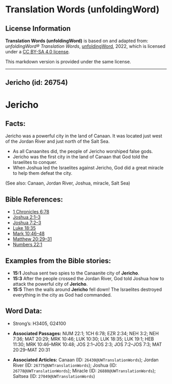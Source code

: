 # Translation Words (unfoldingWord)

## License Information

**Translation Words (unfoldingWord)** is based on and adapted from: _unfoldingWord® Translation Words_, [unfoldingWord](https://unfoldingword.org/utw), 2022, which is licensed under a [CC BY-SA 4.0 license](https://creativecommons.org/licenses/by-sa/4.0/legalcode.en).

This markdown version is provided under the same license.



--------------------------------

## Jericho (id: 26754)

Jericho
=======

Facts:
------

Jericho was a powerful city in the land of Canaan. It was located just west of the Jordan River and just north of the Salt Sea.

* As all Canaanites did, the people of Jericho worshiped false gods.
* Jericho was the first city in the land of Canaan that God told the Israelites to conquer.
* When Joshua led the Israelites against Jericho, God did a great miracle to help them defeat the city.

(See also: Canaan, Jordan River, Joshua, miracle, Salt Sea)

Bible References:
-----------------

* [1 Chronicles 6:78](https://ref.ly/1Chr6:78)
* [Joshua 2:1–3](https://ref.ly/Josh2:1-Josh2:3)
* [Joshua 7:2–3](https://ref.ly/Josh7:2-Josh7:3)
* [Luke 18:35](https://ref.ly/Luke18:35)
* [Mark 10:46–48](https://ref.ly/Mark10:46-Mark10:48)
* [Matthew 20:29–31](https://ref.ly/Matt20:29-Matt20:31)
* [Numbers 22:1](https://ref.ly/Num22:1)

Examples from the Bible stories:
--------------------------------

* **15:1** Joshua sent two spies to the Canaanite city of **Jericho**.
* **15:3** After the people crossed the Jordan River, God told Joshua how to attack the powerful city of **Jericho**.
* **15:5** Then the walls around **Jericho** fell down! The Israelites destroyed everything in the city as God had commanded.

Word Data:
----------

* Strong’s: H3405, G24100

* **Associated Passages:** NUM 22:1; 1CH 6:78; EZR 2:34; NEH 3:2; NEH 7:36; MAT 20:29; MRK 10:46; LUK 10:30; LUK 18:35; LUK 19:1; HEB 11:30; MRK 10:46–MRK 10:48; JOS 2:1–JOS 2:3; JOS 7:2–JOS 7:3; MAT 20:29–MAT 20:31
* **Associated Articles:** Canaan (ID: `26430@UWTranslationWords`); Jordan River (ID: `26775@UWTranslationWords`); Joshua (ID: `26778@UWTranslationWords`); Miracle (ID: `26880@UWTranslationWords`); Saltsea (ID: `27049@UWTranslationWords`)

